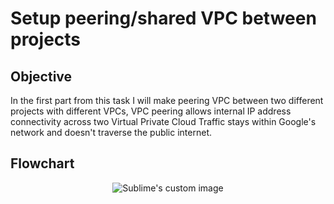 # Setup peering/shared VPC between projects

## Objective
In the first part from this task I will make peering VPC between two different projects with different VPCs,
VPC peering allows internal IP address connectivity across two Virtual Private Cloud Traffic stays within Google's network and doesn't traverse the public internet.

## Flowchart
<p align="center">
  <img src="https://user-images.githubusercontent.com/82225825/210514789-c249dbbf-cfc0-4967-b66b-0322ad723d8a.png" alt="Sublime's custom image"/>
</p>
